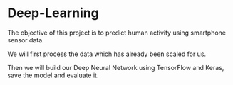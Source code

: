 # Deep-Learning

The objective of this project is to predict human activity using smartphone sensor data.

We will first process the data which has already been scaled for us.

Then we will build our Deep Neural Network using TensorFlow and Keras, save the model and evaluate it.